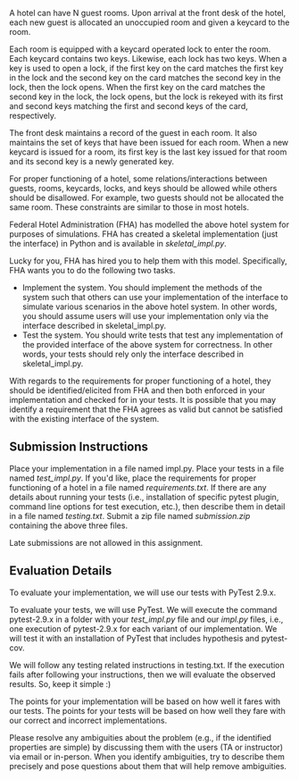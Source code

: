 A hotel can have N guest rooms.  Upon arrival at the front desk of the hotel, each new guest is allocated an unoccupied room and given a keycard to the room.

Each room is equipped with a keycard operated lock to enter the room.  Each keycard contains two keys.  Likewise, each lock has two keys.  When a key is used to open a lock, if the first key on the card matches the first key in the lock and the second key on the card matches the second key in the lock, then the lock opens.  When the first key on the card matches the second key in the lock, the lock opens, but the lock is rekeyed with its first and second keys matching the first and second keys of the card, respectively.

The front desk maintains a record of the guest in each room.  It also maintains the set of keys that have been issued for each room.  When a new keycard is issued for a room, its first key is the last key issued for that room and its second key is a newly generated key.

For proper functioning of a hotel, some relations/interactions between guests, rooms, keycards, locks, and keys should be allowed while others should be disallowed.  For example, two guests should not be allocated the same room.  These constraints are similar to those in most hotels.

Federal Hotel Administration (FHA) has modelled the above hotel system for purposes of simulations.  FHA has created a skeletal implementation (just the interface) in Python and is available in *skeletal_impl.py*.

Lucky for you, FHA has hired you to help them with this model. Specifically, FHA wants you to do the following two tasks.

 - Implement the system.  You should implement the methods of the system such that others can use your implementation of the interface to simulate various scenarios in the above hotel system.  In other words, you should assume users will use your implementation only via the interface described in skeletal_impl.py.
 - Test the system.  You should write tests that test any implementation of the provided interface of the above system for correctness.  In other words, your tests should rely only the interface described in skeletal_impl.py.

With regards to the requirements for proper functioning of a hotel, they should be identified/elicited from FHA and then both enforced in your implementation and checked for in your tests.  It is possible that you may identify a requirement that the FHA agrees as valid but cannot be satisfied with the existing interface of the system.


## Submission Instructions

Place your implementation in a file named impl.py.  Place your tests in a file named *test_impl.py*.  If you'd like, place the requirements for proper functioning of a hotel in a file named *requirements.txt*.  If there are any details about running your tests (i.e., installation of specific pytest plugin, command line options for test execution, etc.), then describe them in detail in a file named *testing.txt*.  Submit a zip file named *submission.zip* containing the above three files.

Late submissions are not allowed in this assignment.


## Evaluation Details

To evaluate your implementation, we will use our tests with PyTest 2.9.x.

To evaluate your tests, we will use PyTest.  We will execute the command pytest-2.9.x in a folder with your *test_impl.py* file and our *impl.py* files, i.e., one execution of pytest-2.9.x for each variant of our implementation.   We will test it with an installation of PyTest that includes hypothesis and pytest-cov.

We will follow any testing related instructions in testing.txt.  If the execution fails after following your instructions, then we will evaluate the observed results.  So, keep it simple :)

The points for your implementation will be based on how well it fares with our tests.  The points for your tests will be based on how well they fare with our correct and incorrect implementations.

Please resolve any ambiguities about the problem (e.g., if the identified properties are simple) by discussing them with the users (TA or instructor) via email or in-person.  When you identify ambiguities, try to describe them precisely and pose questions about them that will help remove ambiguities.
